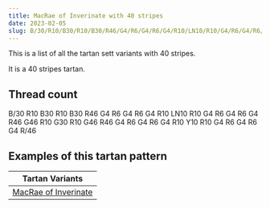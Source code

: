 ```yaml
---
title: MacRae of Inverinate with 40 stripes
date: 2023-02-05
slug: B/30/R10/B30/R10/B30/R46/G4/R6/G4/R6/G4/R10/LN10/R10/G4/R6/G4/R6/G4/R46/G46/R10/G30/R10/G46/R46/G4/R6/G4/R6/G4/R10/Y10/R10/G4/R6/G4/R6/G4/R/46
---
```

This is a list of all the tartan sett variants with 40 stripes.

It is a 40 stripes tartan.


## Thread count
B/30 R10 B30 R10 B30 R46 G4 R6 G4 R6 G4 R10 LN10 R10 G4 R6 G4 R6 G4 R46 G46 R10 G30 R10 G46 R46 G4 R6 G4 R6 G4 R10 Y10 R10 G4 R6 G4 R6 G4 R/46

## Examples of this tartan pattern

| Tartan Variants |
|---------------|
| [MacRae of Inverinate](/variants/b/30/r10/b30/r10/b30/r46/g4/r6/g4/r6/g4/r10/ln10/r10/g4/r6/g4/r6/g4/r46/g46/r10/g30/r10/g46/r46/g4/r6/g4/r6/g4/r10/y10/r10/g4/r6/g4/r6/g4/r/46-b304080-g008000-lne0e0e0-rc00000-yf0c000)||
